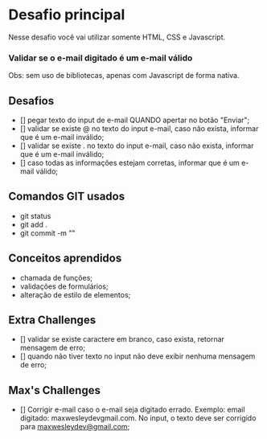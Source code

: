 # Desafio principal
Nesse desafio você vai utilizar somente HTML, CSS e Javascript.

### Validar se o e-mail digitado é um e-mail válido
Obs: sem uso de bibliotecas, apenas com Javascript de forma nativa.

## Desafios
- [] pegar texto do input de e-mail QUANDO apertar no botão "Enviar";
- [] validar se existe @ no texto do input e-mail, caso não exista, informar
que é um e-mail inválido;
- [] validar se existe . no texto do input e-mail, caso não exista, informar
que é um e-mail inválido;
- [] caso todas as informações estejam corretas, informar que é um e-mail válido;

## Comandos GIT usados
- git status
- git add . 
- git commit -m ""

## Conceitos aprendidos
- chamada de funções;
- validações de formulários;
- alteração de estilo de elementos;

## Extra Challenges
- [] validar se existe caractere em branco, caso exista, retornar mensagem de erro;
- [] quando não tiver texto no input não deve exibir nenhuma mensagem de erro;

## Max's Challenges
- [] Corrigir e-mail caso o e-mail seja digitado errado. Exemplo: email digitado:
    maxwesleydevgmail.com. No input, o texto deve ser corrigido para maxwesleydev@gmail.com;
